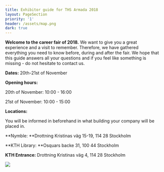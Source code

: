 ```yaml
---
title: Exhibitor guide for THS Armada 2018
layout: PageSection
priority: '1'
header: /assets/map.png
dark: true
---
```

**Welcome to the career fair of 2018.** We want to give you a great experience and a visit to remember. Therefore, we have gathered everything you need to know before, during and after the fair. We hope that this guide answers all your questions and if you feel like something is missing - do not hesitate to contact us. 

**Dates:** 20th-21st of November

**Opening hours:** 

20th of November: 10:00 - 16:00

21st of November: 10:00 - 15:00 

**Locations:** 

You will be informed in beforehand in what building your company will be placed in.

**Nymble: **Drottning Kristinas väg 15-19, 114 28 Stockholm

**KTH Library: **Osquars backe 31, 100 44 Stockholm 

**KTH Entrance:** Drottning Kristinas väg 4, 114 28 Stockholm

![](/assets/map.png)
